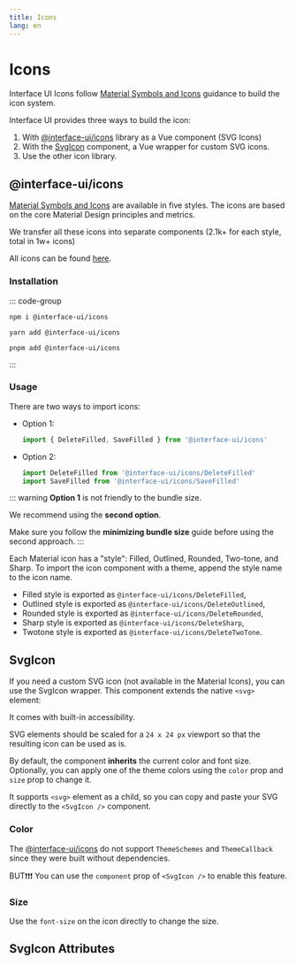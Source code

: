 ```yaml
---
title: Icons
lang: en
---
```


<script setup lang="ts">
  import svgIconProps from "../../../example/icon/description/en-svgicon-props.ts";
</script>

# Icons

Interface UI Icons follow [Material Symbols and Icons](https://fonts.google.com/icons?icon.set=Material+Icons) guidance to build the icon system.

Interface UI provides three ways to build the icon:
1. With [@interface-ui/icons](https://www.npmjs.com/package/@interface-ui/icons) library as a Vue component (SVG Icons)
2. With the [SvgIcon](#svgicon) component, a Vue wrapper for custom SVG icons.
3. Use the other icon library.


## @interface-ui/icons

[Material Symbols and Icons](https://fonts.google.com/icons?icon.set=Material+Icons) are available in five styles. The icons are based on the core Material Design principles and metrics.

We transfer all these icons into separate components (2.1k+ for each style, total in 1w+ icons)

All icons can be found [here](https://interface-ui.github.io/interface-ui-icons/).

### Installation

::: code-group
```shell [npm]
npm i @interface-ui/icons
```

```shell [yarn]
yarn add @interface-ui/icons
```

```shell [pnpm]
pnpm add @interface-ui/icons
```
:::

### Usage

There are two ways to import icons:

* Option 1:
  ```js
  import { DeleteFilled, SaveFilled } from '@interface-ui/icons'
  ```
* Option 2:
  ```js
  import DeleteFilled from '@interface-ui/icons/DeleteFilled'
  import SaveFilled from '@interface-ui/icons/SaveFilled'
  ```

::: warning
**Option 1** is not friendly to the bundle size.

We recommend using the **second option**.

Make sure you follow the **minimizing bundle size** guide before using the second approach.
:::

Each Material icon has a "style": Filled, Outlined, Rounded, Two-tone, and Sharp. To import the icon component with a theme, append the style name to the icon name.

- Filled style is exported as `@interface-ui/icons/DeleteFilled`,
- Outlined style is exported as `@interface-ui/icons/DeleteOutlined`,
- Rounded style is exported as `@interface-ui/icons/DeleteRounded`,
- Sharp style is exported as `@interface-ui/icons/DeleteSharp`,
- Twotone style is exported as `@interface-ui/icons/DeleteTwoTone`.

<demo src="../../../example/icon/basic.vue" />

## SvgIcon

If you need a custom SVG icon (not available in the Material Icons), you can use the SvgIcon wrapper. This component extends the native `<svg> ` element:

It comes with built-in accessibility.

SVG elements should be scaled for a `24 x 24 px` viewport so that the resulting icon can be used as is.

By default, the component **inherits** the current color and font size. Optionally, you can apply one of the theme colors using the `color` prop and `size` prop to change it.

It supports `<svg>` element as a child, so you can copy and paste your SVG directly to the `<SvgIcon />` component.
<demo src="../../../example/icon/svgicon.vue"/>

### Color
The [@interface-ui/icons](https://www.npmjs.com/package/@interface-ui/icons) do not support `ThemeSchemes` and `ThemeCallback` since they were built without dependencies.

BUT❗️❗️❗️ You can use the `component` prop of `<SvgIcon />` to enable this feature.
<demo src="../../../example/icon/color.vue" preview="[6-9]" />

### Size

Use the `font-size` on the icon directly to change the size.
<demo src="../../../example/icon/size.vue" preview="[6-9]" />


## SvgIcon Attributes

<data-table type="props" lang="en" :data="svgIconProps" />

